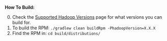 **How To Build:**

0. Check the [Supported Hadoop Versions](Supported_Hadoop_Versions/) page for what versions you can build for.
1. To build the RPM: `./gradlew clean buildRpm -PhadoopVersion=X.X.X`
2. Find the RPM in: `cd build/distributions/`